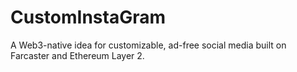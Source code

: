 # CustomInstaGram
A Web3-native idea for customizable, ad-free social media built on Farcaster and Ethereum Layer 2.
